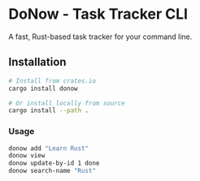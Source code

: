 # DoNow - Task Tracker CLI

A fast, Rust-based task tracker for your command line.

## Installation

```bash
# Install from crates.io
cargo install donow

# Or install locally from source
cargo install --path .
```

### Usage

```bash
donow add "Learn Rust"
donow view
donow update-by-id 1 done
donow search-name "Rust"
```